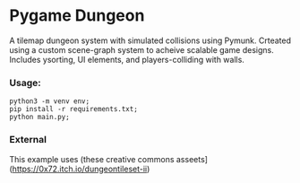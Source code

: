 # Pygame Dungeon


A tilemap dungeon system with simulated collisions using Pymunk. Crteated using a custom scene-graph system to acheive scalable game designs. Includes ysorting, UI elements, and players-colliding with walls.

### Usage:
```
python3 -m venv env;
pip install -r requirements.txt;
python main.py;
```


### External
This example uses (these creative commons asseets](https://0x72.itch.io/dungeontileset-ii)
